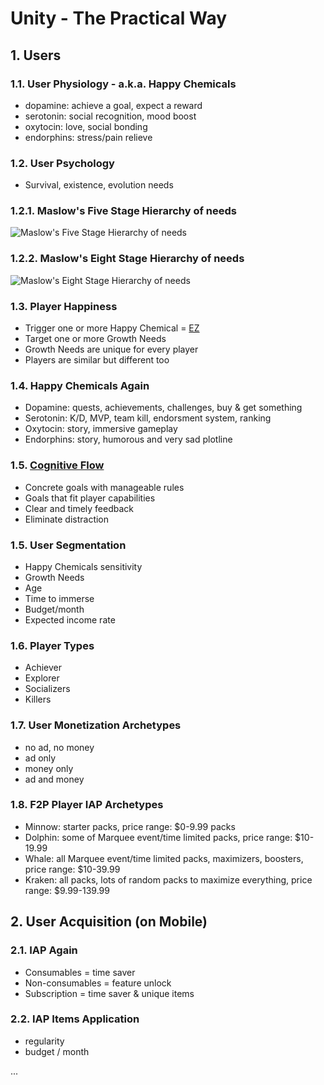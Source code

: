 <style>
  .page-header {
    background-image: none;
  }
</style>

# Unity - The Practical Way
## 1. Users

### 1.1. User Physiology - a.k.a. Happy Chemicals
- dopamine: achieve a goal, expect a reward
- serotonin: social recognition, mood boost
- oxytocin: love, social bonding
- endorphins: stress/pain relieve

### 1.2. User Psychology
- Survival, existence, evolution needs

### 1.2.1. Maslow's Five Stage Hierarchy of needs
![Maslow's Five Stage Hierarchy of needs](https://www.simplypsychology.org/maslow-needs2.webp)

### 1.2.2. Maslow's Eight Stage Hierarchy of needs
![Maslow's Eight Stage Hierarchy of needs](https://www.simplypsychology.org/maslow-needs5.webp)

### 1.3. Player Happiness
- Trigger one or more Happy Chemical = [EZ](https://www.amazon.com/gp/product/B0178M3LNA/ref=as_li_tl?ie=UTF8&camp=1789&creative=9325&creativeASIN=B0178M3LNA&linkCode=as2&tag=sachinrekhi-20&linkId=084b123e8963e2982e48009b5a35e316)
- Target one or more Growth Needs
- Growth Needs are unique for every player
- Players are similar but different too

### 1.4. Happy Chemicals Again
- Dopamine: quests, achievements, challenges, buy & get something
- Serotonin: K/D, MVP, team kill, endorsment system, ranking
- Oxytocin: story, immersive gameplay
- Endorphins: story, humorous and very sad plotline

### 1.5. [Cognitive Flow](https://www.gamasutra.com/view/feature/166972/cognitive_flow_the_psychology_of_.php?print=1)
- Concrete goals with manageable rules
- Goals that fit player capabilities
- Clear and timely feedback
- Eliminate distraction

### 1.5. User Segmentation
- Happy Chemicals sensitivity
- Growth Needs
- Age
- Time to immerse
- Budget/month
- Expected income rate

### 1.6. Player Types
- Achiever
- Explorer
- Socializers
- Killers

### 1.7. User Monetization Archetypes
- no ad, no money
- ad only
- money only
- ad and money

### 1.8. F2P Player IAP Archetypes
- Minnow: starter packs, price range: $0-9.99 packs
- Dolphin: some of Marquee event/time limited packs, price range: $10-19.99
- Whale: all Marquee event/time limited packs, maximizers, boosters, price range: $10-39.99
- Kraken: all packs, lots of random packs to maximize everything, price range: $9.99-139.99

## 2. User Acquisition (on Mobile)
### 2.1. IAP Again
- Consumables = time saver
- Non-consumables = feature unlock
- Subscription = time saver & unique items

### 2.2. IAP Items Application
- regularity
- budget / month

...
